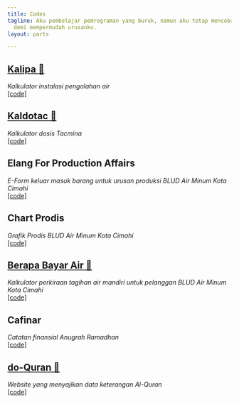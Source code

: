 ```yaml
---
title: Codes
tagline: Aku pembelajar pemrograman yang buruk, namun aku tetap mencoba membuat sesuatu
  demi mempermudah urusanku.
layout: parts

---
```

## [Kalipa 🔗](https://anugrahra.github.io/kalipa/)
_Kalkulator instalasi pengolahan air_  
[[code]](https://contoh.com)

## [Kaldotac 🔗](https://kaldotac.netlify.app)
_Kalkulator dosis Tacmina_  
[[code]](https://github.com/anugrahra/kalibrasi-dosis-tacmina)

## Elang For Production Affairs
_E-Form keluar masuk barang untuk urusan produksi BLUD Air Minum Kota Cimahi_  
[[code]](https://contoh.com)

## Chart Prodis
_Grafik Prodis BLUD Air Minum Kota Cimahi_  
[[code]](https://github.com/anugrahra/chart-prodis)

## [Berapa Bayar Air 🔗](https://berapabayarair.netlify.app/)
_Kalkulator perkiraan tagihan air mandiri untuk pelanggan BLUD Air Minum Kota Cimahi_  
[[code]](https://github.com/anugrahra/berapa-bayar-air-v03)

## Cafinar
_Catatan finansial Anugrah Ramadhan_  
[[code]](https://github.com/anugrahra/cafinar)

## [do-Quran 🔗](https://anugrahra.github.io/do-quran/)
_Website yang menyajikan data keterangan Al-Quran_  
[[code]](https://contoh.com)